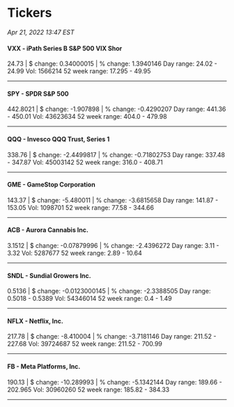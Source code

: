 # Tickers
*Apr 21, 2022 13:47 EST*

#### VXX - iPath Series B S&P 500 VIX Shor
24.73 | $ change: 0.34000015 | % change: 1.3940146
Day range: 24.02 - 24.99 Vol: 1566214
52 week range: 17.295 - 49.95

---

#### SPY - SPDR S&P 500
442.8021 | $ change: -1.907898 | % change: -0.4290207
Day range: 441.36 - 450.01 Vol: 43623634
52 week range: 404.0 - 479.98

---

#### QQQ - Invesco QQQ Trust, Series 1
338.76 | $ change: -2.4499817 | % change: -0.71802753
Day range: 337.48 - 347.87 Vol: 45003142
52 week range: 316.0 - 408.71

---

#### GME - GameStop Corporation
143.37 | $ change: -5.480011 | % change: -3.6815658
Day range: 141.87 - 153.05 Vol: 1098701
52 week range: 77.58 - 344.66

---

#### ACB - Aurora Cannabis Inc.
3.1512 | $ change: -0.07879996 | % change: -2.4396272
Day range: 3.11 - 3.32 Vol: 5287677
52 week range: 2.89 - 10.64

---

#### SNDL - Sundial Growers Inc.
0.5136 | $ change: -0.0123000145 | % change: -2.3388505
Day range: 0.5018 - 0.5389 Vol: 54346014
52 week range: 0.4 - 1.49

---

#### NFLX - Netflix, Inc.
217.78 | $ change: -8.410004 | % change: -3.7181146
Day range: 211.52 - 227.68 Vol: 39724687
52 week range: 211.52 - 700.99

---

#### FB - Meta Platforms, Inc.
190.13 | $ change: -10.289993 | % change: -5.1342144
Day range: 189.66 - 202.965 Vol: 30960260
52 week range: 185.82 - 384.33

---

